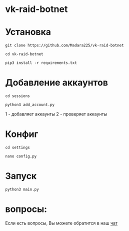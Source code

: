# vk-raid-botnet

# Установка

`git clone https://github.com/Madara225/vk-raid-botnet`

`cd vk-raid-botnet`

`pip3 install -r requirements.txt`

# Добавление аккаунтов

`cd sessions`

`python3 add_account.py`

1 - добавляет аккаунты
2 - проверяет аккаунты

# Конфиг

`cd settings`

`nano config.py`

# Запуск

`python3 main.py`

# вопросы:

Если есть вопросы, Вы можете обратится в наш [чат](https://t.me/pepe_devs)
